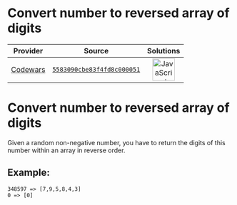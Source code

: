 [_metadata_:generated]: - "true"

# Convert number to reversed array of digits

<!-- INFO TABLE BEGIN -->

| Provider                                        | Source                                                                               | Solutions                                                                                                                                                    |
| :---------------------------------------------: | :----------------------------------------------------------------------------------: | :----------------------------------------------------------------------------------------------------------------------------------------------------------: |
| [Codewars](../../../docs/providers/Codewars.md) | [`5583090cbe83f4fd8c000051`](https://www.codewars.com/kata/5583090cbe83f4fd8c000051) | [<img src="https://res.cloudinary.com/rascaltwo/image/upload/v1631924076/javascript_ehszr7.svg" alt="JavaScript" title="JavaScript" width="50" />](solve.js) |

<!-- INFO TABLE END -->

# Convert number to reversed array of digits

Given a random non-negative number, you have to return the digits of this number within an array in reverse order.

## Example:

```
348597 => [7,9,5,8,4,3]
0 => [0]
```

